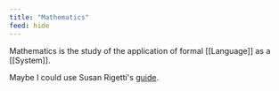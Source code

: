 ```yaml
---
title: "Mathematics"
feed: hide
---
```


Mathematics is the study of the application of formal [[Language]] as a [[System]].

Maybe I could use Susan Rigetti's [guide](https://www.susanrigetti.com/math). 